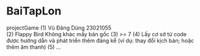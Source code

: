# BaiTapLon
 projectGame
 (1) Vũ Đăng Dũng 23021055  
 (2) Flappy Bird Không khác mấy bản gốc 
 (3) >= 7
 (4) Lấy cơ sở từ code được hướng dẫn và phát triển thêm đáng kể (ví dụ: thay đổi kịch bản; hoặc thêm âm thanh)
 (5) ...
